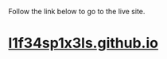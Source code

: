 Follow the link below to go to the live site.
# [l1f34sp1x3ls.github.io](https://l1f34sp1x3ls.github.io/)
